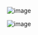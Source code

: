 ![image](https://github.com/user-attachments/assets/69add9a2-47f5-4551-8a10-4fdbe12b8ab3)

![image](https://github.com/user-attachments/assets/87135f17-107a-498c-81b9-a50c90fbb91c)
